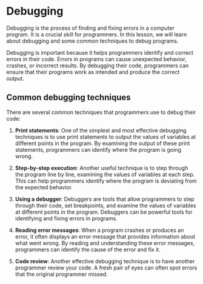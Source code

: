 # Debugging

Debugging is the process of finding and fixing errors in a computer program. It is a crucial skill for programmers. In this lesson, we will learn about debugging and some common techniques to debug programs.

Debugging is important because it helps programmers identify and correct errors in their code. Errors in programs can cause unexpected behavior, crashes, or incorrect results. By debugging their code, programmers can ensure that their programs work as intended and produce the correct output.

## Common debugging techniques

There are several common techniques that programmers use to debug their code:

1. **Print statements**: One of the simplest and most effective debugging techniques is to use print statements to output the values of variables at different points in the program. By examining the output of these print statements, programmers can identify where the program is going wrong.

2. **Step-by-step execution**: Another useful technique is to step through the program line by line, examining the values of variables at each step. This can help programmers identify where the program is deviating from the expected behavior.

3. **Using a debugger**: Debuggers are tools that allow programmers to step through their code, set breakpoints, and examine the values of variables at different points in the program. Debuggers can be powerful tools for identifying and fixing errors in programs.

4. **Reading error messages**: When a program crashes or produces an error, it often displays an error message that provides information about what went wrong. By reading and understanding these error messages, programmers can identify the cause of the error and fix it.

5. **Code review**: Another effective debugging technique is to have another programmer review your code. A fresh pair of eyes can often spot errors that the original programmer missed.
